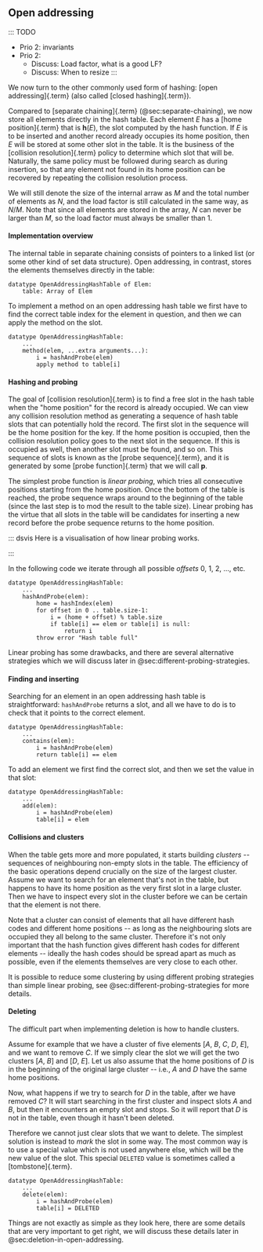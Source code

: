 
## Open addressing

::: TODO
- Prio 2: invariants
- Prio 2:
    - Discuss: Load factor, what is a good LF?
    - Discuss: When to resize
:::

We now turn to the other commonly used form of hashing: [open addressing]{.term} (also called [closed hashing]{.term}).

Compared to [separate chaining]{.term} (@sec:separate-chaining), we now store all elements directly in the hash table.
Each element $E$ has a [home position]{.term} that is $\textbf{h}(E)$, the slot computed by the hash function.
If $E$ is to be inserted and another record already occupies its home position, then $E$ will be stored at some other slot in the table.
It is the business of the [collision resolution]{.term} policy to determine which slot that will be.
Naturally, the same policy must be followed during search as during insertion, so that any element not found in its home position can be recovered by repeating the collision resolution process.

We will still denote the size of the internal arraw as $M$ and the total number of elements as $N$, and the load factor is still calculated in the same way, as $N/M$.
Note that since all elements are stored in the array, $N$ can never be larger than $M$, so the load factor must always be smaller than 1.


#### Implementation overview

The internal table in separate chaining consists of pointers to a linked list (or some other kind of set data structure).
Open addressing, in contrast, stores the elements themselves directly in the table:

    datatype OpenAddressingHashTable of Elem:
        table: Array of Elem

To implement a method on an open addressing hash table we first have to find the correct table index for the element in question,
and then we can apply the method on the slot.

    datatype OpenAddressingHashTable:
        ...
        method(elem, ...extra arguments...):
            i = hashAndProbe(elem)
            apply method to table[i]


#### Hashing and probing

The goal of [collision resolution]{.term} is to
find a free slot in the hash table when the "home position" for the
record is already occupied. We can view any collision resolution method
as generating a sequence of hash table slots that can potentially hold
the record. The first slot in the sequence will be the home position for
the key. If the home position is occupied, then the collision resolution
policy goes to the next slot in the sequence. If this is occupied as
well, then another slot must be found, and so on. This sequence of slots
is known as the [probe sequence]{.term}, and it
is generated by some [probe function]{.term} that we will call **p**.

The simplest probe function is *linear probing*, which tries all consecutive positions starting from the home position.
Once the bottom of the
table is reached, the probe sequence wraps around to the beginning of
the table (since the last step is to mod the result to the table size).
Linear probing has the virtue that all slots in the table will be
candidates for inserting a new record before the probe sequence returns
to the home position.

::: dsvis
Here is a visualisation of how linear probing works.

<inlineav id="linProbeCON1" src="Hashing/linProbeCON1.js" name="Linear Probing Slideshow 1" links="Hashing/linProbeCON.css"/>
:::

In the following code we iterate through all possible *offsets* 0, 1, 2, ..., etc.

    datatype OpenAddressingHashTable:
        ...
        hashAndProbe(elem):
            home = hashIndex(elem)
            for offset in 0 .. table.size-1:
                i = (home + offset) % table.size
                if table[i] == elem or table[i] is null:
                    return i
            throw error "Hash table full"

Linear probing has some drawbacks, and there are several alternative strategies which we will discuss later in @sec:different-probing-strategies.


#### Finding and inserting

Searching for an element in an open addressing hash table is straightforward:
`hashAndProbe` returns a slot, and all we have to do is to check that it points to the correct element.

    datatype OpenAddressingHashTable:
        ...
        contains(elem):
            i = hashAndProbe(elem)
            return table[i] == elem

To add an element we first find the correct slot, and then we set the value in that slot:

    datatype OpenAddressingHashTable:
        ...
        add(elem):
            i = hashAndProbe(elem)
            table[i] = elem


#### Collisions and clusters

When the table gets more and more populated, it starts building *clusters* -- sequences of neighbouring non-empty slots in the table.
The efficiency of the basic operations depend crucially on the size of the largest cluster.
Assume we want to search for an element that's not in the table, but happens to have its home position as the very first slot in a large cluster.
Then we have to inspect every slot in the cluster before we can be certain that the element is not there.

Note that a cluster can consist of elements that all have different hash codes and different home positions -- as long as the neighbouring slots are occupied they all belong to the same cluster.
Therefore it's not only important that the hash function gives different hash codes for different elements -- ideally the hash codes should be spread apart as much as possible, even if the elements themselves are very close to each other.

It is possible to reduce some clustering by using different probing strategies than simple linear probing, see @sec:different-probing-strategies for more details.


#### Deleting

The difficult part when implementing deletion is how to handle clusters.

Assume for example that we have a cluster of five elements [*A*, *B*, *C*, *D*, *E*], and we want to remove *C*.
If we simply clear the slot we will get the two clusters [*A*, *B*] and [*D*, *E*].
Let us also assume that the home positions of *D* is in the beginning of the original large cluster -- i.e., *A* and *D* have the same home positions.

Now, what happens if we try to search for *D* in the table, after we have removed *C*?
It will start searching in the first cluster and inspect slots *A* and *B*, but then it encounters an empty slot and stops.
So it will report that *D* is not in the table, even though it hasn't been deleted.

Therefore we cannot just clear slots that we want to delete.
The simplest solution is instead to *mark* the slot in some way.
The most common way is to use a special value which is not used anywhere else, which will be the new value of the slot.
This special `DELETED` value is sometimes called a [tombstone]{.term}.

    datatype OpenAddressingHashTable:
        ...
        delete(elem):
            i = hashAndProbe(elem)
            table[i] = DELETED

Things are not exactly as simple as they look here, there are some details that are very important to get right, we will discuss these details later in @sec:deletion-in-open-addressing.
